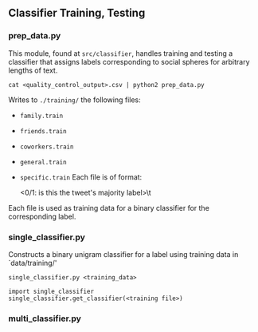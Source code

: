 ## Classifier Training, Testing

### prep_data.py

This module, found at `src/classifier`, handles training and testing a classifier that assigns labels
corresponding to social spheres for arbitrary lengths of text.

    cat <quality_control_output>.csv | python2 prep_data.py
    
Writes to `./training/` the following files:
* `family.train`
* `friends.train`
* `coworkers.train`
* `general.train`
* `specific.train`
Each file is of format:

    <0/1: is this the tweet's majority label>\t<tweet text>

Each file is used as training data for a binary classifier for the corresponding label.

### single_classifier.py

Constructs a binary unigram classifier for a label using training data in `data/training/'

    single_classifier.py <training_data>

    import single_classifier
    single_classifier.get_classifier(<training file>)


### multi_classifier.py


